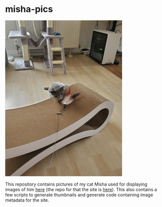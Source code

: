 # misha-pics


![](pics/thumbs/20211006_111654.jpg)

This repository contains pictures of my cat Misha used for displaying images of him
[here](https://mwiens91.github.io/misha-site/) (the repo for that the site is
[here](https://github.com/mwiens91/misha-site)). This also contains a few
scripts to generate thumbnails and generate code containing image
metadata for the site.
